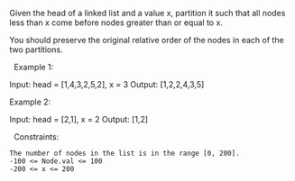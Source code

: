 Given the head of a linked list and a value x, partition it such that all nodes less than x come before nodes greater than or equal to x.

You should preserve the original relative order of the nodes in each of the two partitions.

 
Example 1:

Input: head = [1,4,3,2,5,2], x = 3
Output: [1,2,2,4,3,5]


Example 2:

Input: head = [2,1], x = 2
Output: [1,2]


 
Constraints:


	The number of nodes in the list is in the range [0, 200].
	-100 <= Node.val <= 100
	-200 <= x <= 200

